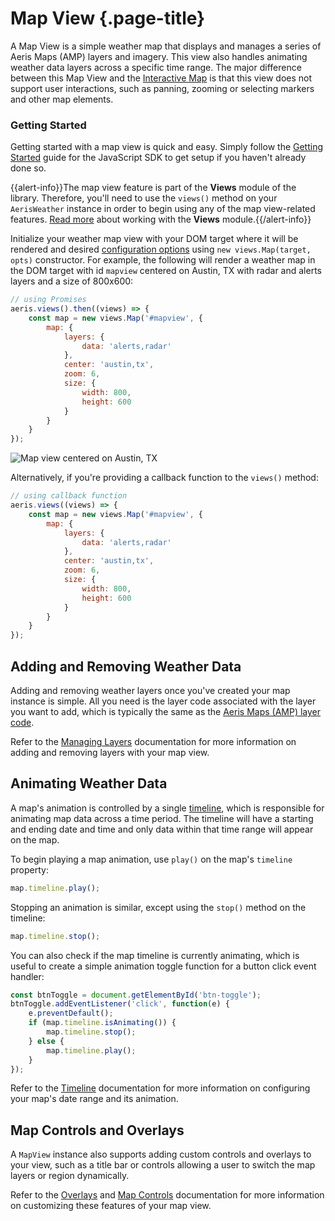 # Map View {.page-title}

A Map View is a simple weather map that displays and manages a series of Aeris Maps (AMP) layers and imagery. This view also handles animating weather data layers across a specific time range. The major difference between this Map View and the [Interactive Map]({{base-url}}/interactive-map/) is that this view does not support user interactions, such as panning, zooming or selecting markers and other map elements.

### Getting Started
Getting started with a map view is quick and easy. Simply follow the [Getting Started]({{base-url}}/getting-started/) guide for the JavaScript SDK to get setup if you haven't already done so.

{{alert-info}}The map view feature is part of the **Views** module of the library. Therefore, you'll need to use the `views()` method on your `AerisWeather` instance in order to begin using any of the map view-related features. [Read more]({{base-url}}/getting-started/views-module/) about working with the **Views** module.{{/alert-info}}

Initialize your weather map view with your DOM target where it will be rendered and desired [configuration options](./configuration/) using `new views.Map(target, opts)` constructor. For example, the following will render a weather map in the DOM target with id `mapview` centered on Austin, TX with radar and alerts layers and a size of 800x600:

```javascript
// using Promises
aeris.views().then((views) => {
    const map = new views.Map('#mapview', {
        map: {
            layers: {
                data: 'alerts,radar'
            },
            center: 'austin,tx',
            zoom: 6,
            size: {
                width: 800,
                height: 600
            }
        }
    }
});
```

![Map view centered on Austin, TX]({{docs-url}}/img/awxjs-mapview-init-basic.png)

Alternatively, if you're providing a callback function to the `views()` method:

```javascript
// using callback function
aeris.views((views) => {
    const map = new views.Map('#mapview', {
        map: {
            layers: {
                data: 'alerts,radar'
            },
            center: 'austin,tx',
            zoom: 6,
            size: {
                width: 800,
                height: 600
            }
        }
    }
});
```

## Adding and Removing Weather Data
Adding and removing weather layers once you've created your map instance is simple. All you need is the layer code associated with the layer you want to add, which is typically the same as the [Aeris Maps (AMP) layer code](/support/docs/aeris-maps/reference/map-layers/).

Refer to the [Managing Layers](./managing-layers/) documentation for more information on adding and removing layers with your map view.

## Animating Weather Data
A map's animation is controlled by a single [timeline](./timeline/), which is responsible for animating map data across a time period. The timeline will have a starting and ending date and time and only data within that time range will appear on the map.

To begin playing a map animation, use `play()` on the map's `timeline` property:

```javascript
map.timeline.play();
```

Stopping an animation is similar, except using the `stop()` method on the timeline:

```javascript
map.timeline.stop();
```

You can also check if the map timeline is currently animating, which is useful to create a simple animation toggle function for a button click event handler:

```javascript
const btnToggle = document.getElementById('btn-toggle');
btnToggle.addEventListener('click', function(e) {
    e.preventDefault();
    if (map.timeline.isAnimating()) {
        map.timeline.stop();
    } else {
        map.timeline.play();
    }
});
```

Refer to the [Timeline](./timeline/) documentation for more information on configuring your map's date range and its animation.

## Map Controls and Overlays
A `MapView` instance also supports adding custom controls and overlays to your view, such as a title bar or controls allowing a user to switch the map layers or region dynamically.

Refer to the [Overlays](./overlays/) and [Map Controls](./map-controls/) documentation for more information on customizing these features of your map view.

